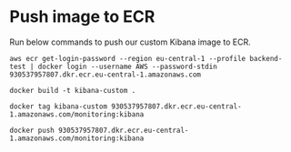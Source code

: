 # Push image to ECR
Run below commands to push our custom Kibana image to ECR.
```
aws ecr get-login-password --region eu-central-1 --profile backend-test | docker login --username AWS --password-stdin 930537957807.dkr.ecr.eu-central-1.amazonaws.com
```

```
docker build -t kibana-custom .
```

```
docker tag kibana-custom 930537957807.dkr.ecr.eu-central-1.amazonaws.com/monitoring:kibana
```

```
docker push 930537957807.dkr.ecr.eu-central-1.amazonaws.com/monitoring:kibana
```